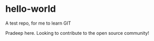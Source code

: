 # hello-world
A test repo, for me to learn GIT

Pradeep here. Looking to contribute to the open source community!
